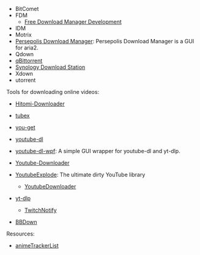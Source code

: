 - BitComet
- FDM
  - [Free Download Manager Development](https://opensource.stackexchange.com/questions/2475/free-download-manager-development-fdm)
- IDM
- Motrix
- [Persepolis Download Manager](https://github.com/persepolisdm/persepolis): Persepolis Download Manager is a GUI for aria2.
- Qdown
- [qBittorrent](https://www.qbittorrent.org/)
- [Synology Download Station](https://www.synology.cn/zh-cn/dsm/packages/DownloadStation)
- Xdown
- utorrent

Tools for downloading online videos:

- [Hitomi-Downloader](https://github.com/KurtBestor/Hitomi-Downloader)

- [tubex](https://github.com/ricky-lim/tubex)

- [you-get](https://github.com/soimort/you-get)

- [youtube-dl](https://github.com/ytdl-org/youtube-dl)

- [youtube-dl-wpf](https://github.com/database64128/youtube-dl-wpf): A simple GUI wrapper for youtube-dl and yt-dlp.

- [Youtube-Downloader](https://github.com/kawabanga16/Youtube-Downloader)

- [YoutubeExplode](https://github.com/Tyrrrz/YoutubeExplode): The ultimate dirty YouTube library
  
  - [YoutubeDownloader](https://github.com/Tyrrrz/YoutubeDownloader)

- [yt-dlp](https://github.com/yt-dlp/yt-dlp)
  
  - [TwitchNotify](https://github.com/mmozeiko/TwitchNotify)

- [BBDown](https://github.com/nilaoda/BBDown)

Resources:

- [animeTrackerList](https://github.com/DeSireFire/animeTrackerList)
